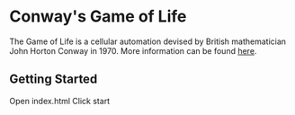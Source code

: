 # Conway's Game of Life

The Game of Life is a cellular automation devised by British mathematician John Horton Conway in 1970. More information can be found [here](https://en.wikipedia.org/wiki/Conway%27s_Game_of_Life).

## Getting Started

Open index.html  Click start
